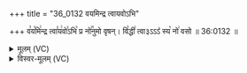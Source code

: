 +++
title = "36_0132 वयमिन्द्र त्वायवोऽभि"

+++
व꣣य꣡मि꣢न्द्र त्वा꣣य꣢वो꣣ऽभि꣡ प्र नो꣢꣯नुमो वृषन्। वि꣣द्धी꣢ त्वा३ऽऽऽ꣣ स्य꣡ नो꣢ वसो ॥ 36:0132 ॥

<details><summary>मूलम् (VC)</summary>

व꣣य꣡मि꣢न्द्र त्वा꣣य꣢वो꣣ऽभि꣡ प्र नो꣢꣯नुमो वृषन् । वि꣣द्धी꣢ त्वा३꣱स्य꣡ नो꣢ वसो ॥१३२॥
</details>

<details><summary>विस्वर-मूलम् (VC)</summary>

वयमिन्द्र त्वायवोऽभि प्र नोनुमो वृषन् । विद्धी त्वा३स्य नो वसो ॥१३२॥
</details>